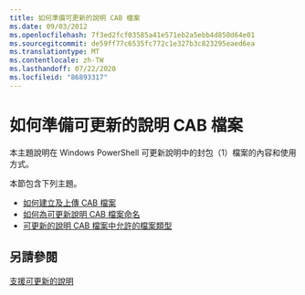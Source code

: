 ```yaml
---
title: 如何準備可更新的說明 CAB 檔案
ms.date: 09/03/2012
ms.openlocfilehash: 7f3ed2fcf03585a41e571eb2a5ebb4d850d64e01
ms.sourcegitcommit: de59ff77c6535fc772c1e327b3c823295eaed6ea
ms.translationtype: MT
ms.contentlocale: zh-TW
ms.lasthandoff: 07/22/2020
ms.locfileid: "86893317"
---
```

# <a name="how-to-prepare-updatable-help-cab-files"></a>如何準備可更新的說明 CAB 檔案

本主題說明在 Windows PowerShell 可更新說明中的封包（1）檔案的內容和使用方式。

本節包含下列主題。

- [如何建立及上傳 CAB 檔案](./how-to-create-and-upload-cab-files.md)
- [如何為可更新說明 CAB 檔案命名](./how-to-name-an-updatable-help-cab-file.md)
- [可更新的說明 CAB 檔案中允許的檔案類型](./file-types-permitted-in-an-updatable-help-cab-file.md)

## <a name="see-also"></a>另請參閱

[支援可更新的說明](./supporting-updatable-help.md)
